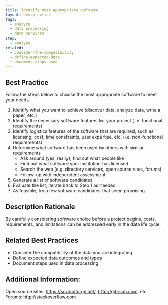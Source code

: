 ```yaml
---
title: Identify most appropriate software
layout: bestpractice
tags:
  - analyze
  - data processing
  - data services
step:
  - analyze
related:
  - consider-the-compatibility
  - define-expected-data
  - document-steps-used
---
```


## Best Practice

Follow the steps below to choose the most appropriate software to meet your needs.
  1. Identify what you want to achieve (discover data, analyze data, write a paper, etc.)
  2. Identify the necessary software features for your project (i.e. functional requirements)
  3. Identify logistics features of the software that are required, such as licensing, cost, time constraints, user expertise, etc. (i.e. non-functional requirements)
  4. Determine what software has been used by others with similar requirements
     - Ask around (yes, really); find out what people like
     - Find out what software your institution has licensed
     - Search the web (e.g. directory services, open source sites, forums)
     - Follow-up with independent assessment
   5. Generate a list of software candidates
   6. Evaluate the list; iterate back to Step 1 as needed
   7. As feasible, try a few software candidates that seem promising 
   
## Description Rationale
By carefully considering software choice before a project begins, costs, requirements, and limitations can be addressed early in the data life cycle.

## Related Best Practices
- Consider the compatibility of the data you are integrating
- Define expected data outcomes and types
- Document steps used in data processing

## Additional Information: 

Open source sites: https://sourceforge.net/, http://git-scm.com, etc.  
Forums: http://stackoverflow.com
